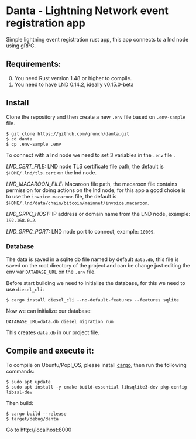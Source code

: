 # Danta - Lightning Network event registration app

Simple lightning event registration rust app, this app connects to a lnd node using gRPC.

## Requirements:

0. You need Rust version 1.48 or higher to compile.
1. You need to have LND 0.14.2, ideally v0.15.0-beta

## Install

Clone the repository and then create a new `.env` file based on `.env-sample` file.

```
$ git clone https://github.com/grunch/danta.git
$ cd danta
$ cp .env-sample .env
```

To connect with a lnd node we need to set 3 variables in the `.env` file .

_LND_CERT_FILE:_ LND node TLS certificate file path, the default is `$HOME/.lnd/tls.cert` on the lnd node.

_LND_MACAROON_FILE:_ Macaroon file path, the macaroon file contains permission for doing actions on the lnd node, for this app a good choice is to use the `invoice.macaroon` file, the default is `$HOME/.lnd/data/chain/bitcoin/mainnet/invoice.macaroon`.

_LND_GRPC_HOST:_ IP address or domain name from the LND node, example: `192.168.0.2`.

_LND_GRPC_PORT:_ LND node port to connect, example: `10009`.

### Database

The data is saved in a sqlite db file named by default `data.db`, this file is saved on the root directory of the project and can be change just editing the env var `DATABASE_URL` on the `.env` file.

Before start building we need to initialize the database, for this we need to use `diesel_cli`:

```
$ cargo install diesel_cli --no-default-features --features sqlite
```

Now we can initialize our database:

```
DATABASE_URL=data.db diesel migration run
```

This creates `data.db` in our project file.

## Compile and execute it:

To compile on Ubuntu/Pop!\_OS, please install [cargo](https://www.rust-lang.org/tools/install), then run the following commands:

```
$ sudo apt update
$ sudo apt install -y cmake build-essential libsqlite3-dev pkg-config libssl-dev
```

Then build:

```
$ cargo build --release
$ target/debug/danta
```

Go to http://localhost:8000

